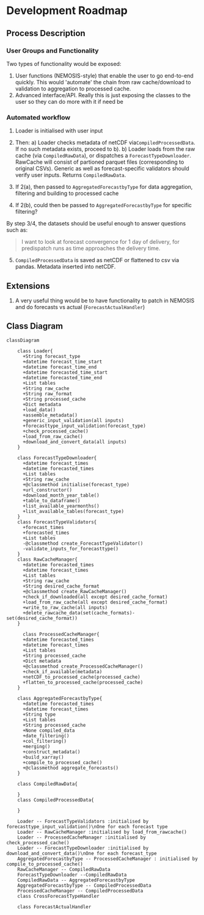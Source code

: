 # Development Roadmap

## Process Description

### User Groups and Functionality

Two types of functionality would be exposed:
1. User functions (NEMOSIS-style) that enable the user to go end-to-end quickly. This would 'automate' the chain from raw cache/download to validation to aggregation to processed cache.
2. Advanced interface/API. Really this is just exposing the classes to the user so they can do more with it if need be

### Automated workflow

1. Loader is initialised with user input
2. Then:
    a) Loader checks metadata of netCDF via`CompiledProcessedData`. If no such metadata exists, proceed to b).
    b) Loader loads from the raw cache (via `CompiledRawData`), or dispatches a `ForecastTypeDownloader`. RawCache will consist of partioned parquet files (corresponding to original CSVs). Generic as well as forecast-specific validators should verify user inputs. Returns `CompiledRawData`.

3. If 2(a), then passed to `AggregatedForecastbyType` for data aggregation, filtering and building to processed cache
4. If 2(b), could then be passed to `AggregatedForecastbyType` for specific filtering?

By step 3/4, the datasets should be useful  enough to answer questions such as:
>I want to look at forecast convergence for 1 day of delivery, for predispatch runs as time approaches the delivery time.

5. `CompiledProcessedData` is saved as netCDF or flattened to csv via pandas. Metadata inserted into netCDF.


## Extensions

1. A very useful thing would be to have functionality to patch in NEMOSIS and do forecasts vs actual (`ForecastActualHandler`)


## Class Diagram

```mermaid
classDiagram

    class Loader{
      +String forecast_type
      +datetime forecast_time_start
      +datetime forecast_time_end
      +datetime forecasted_time_start
      +datetime forecasted_time_end
      +List tables
      +String raw_cache
      +String raw_format
      +String processed_cache
      +Dict metadata
      +load_data()
      +assemble_metadata()
      +generic_input_validation(all inputs)
      +forecasttype_input_validation(forecast_type)
      +check_processed_cache()
      +load_from_raw_cache()
      +download_and_convert_data(all inputs)
    }

    class ForecastTypeDownloader{
      +datetime forecast_times
      +datetime forecasted_times
      +List tables
      +String raw_cache
      +@classmethod initialise(forecast_type)
      +url_constructor()
      +download_month_year_table()
      +table_to_dataframe()
      +list_available_yearmonths()
      +list_available_tables(forecast_type)
    }
    class ForecastTypeValidators{
      +forecast_times
      +forecasted_times
      +List tables
      -@classmethod create_ForecastTypeValidator()
      -validate_inputs_for_forecasttype()
    }
    class RawCacheManager{
      +datetime forecasted_times
      +datetime forecast_times
      +List tables
      +String raw_cache
      +String desired_cache_format
      +@classmethod create_RawCacheManager()
      +check_if_downloaded(all except desired_cache_format)
      +load_from_raw_cache(all except desired_cache_format)
      +write_to_raw_cache(all inputs)
      +delete_rawcache_data(set(cache_formats)-set(desired_cache_format))
    }

      class ProcessedCacheManager{
      +datetime forecasted_times
      +datetime forecast_times
      +List tables
      +String processed_cache
      +Dict metadata
      +@classmethod create_ProcessedCacheManager()
      +check_if_available(metadata)
      +netCDF_to_processed_cache(processed_cache)
      +flatten_to_processed_cache(processed_cache)
    }

    class AggregatedForecastbyType{
      +datetime forecasted_times
      +datetime forecast_times
      +String type
      +List tables
      +String processed_cache
      +None compiled_data
      +date_filtering()
      +col_filtering()
      +merging()
      +construct_metadata()
      +build_xarray()
      +compile_to_processed_cache()
      +@classmethod aggregate_forecasts()
    }

    class CompiledRawData{

    }
    class CompiledProcessedData{

    }

    Loader -- ForecastTypeValidators :initialised by forecasttype_input_validation()\nOne for each forecast type
    Loader -- RawCacheManager :initialised by load_from_rawcache()
    Loader -- ProcessedCacheManager :initialised by check_processed_cache()
    Loader -- ForecastTypeDownloader :initialised by download_and_convert_data()\nOne for each forecast_type
    AggregatedForecastbyType -- ProcessedCacheManager : initialised by compile_to_processed_cache()
    RawCacheManager -- CompiledRawData
    ForecastTypeDownloader --CompiledRawData
    CompiledRawData -- AggregatedForecastbyType
    AggregatedForecastbyType -- CompiledProcessedData
    ProcessedCacheManager -- CompiledProcessedData
    class CrossForecastTypeHandler

    class ForecastActualHandler
```
